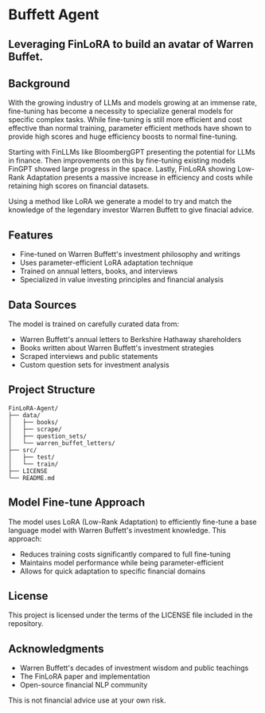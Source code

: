 # Buffett Agent

## Leveraging FinLoRA to build an avatar of Warren Buffet.

## Background

With the growing industry of LLMs and models growing at an immense rate, fine-tuning has become a necessity to specialize general models for specific complex tasks. While fine-tuning is still more efficient and cost effective than normal training, parameter efficient methods have shown to provide high scores and huge efficiency boosts to normal fine-tuning. 

Starting with FinLLMs like BloombergGPT presenting the potential for LLMs in finance. Then improvements on this by fine-tuning existing models FinGPT showed large progress in the space. Lastly, FinLoRA showing Low-Rank Adaptation presents a massive increase in efficiency and costs while retaining high scores on financial datasets.

Using a method like LoRA we generate a model to try and match the knowledge of the legendary investor Warren Buffett to give finacial advice. 

## Features

- Fine-tuned on Warren Buffett's investment philosophy and writings
- Uses parameter-efficient LoRA adaptation technique
- Trained on annual letters, books, and interviews
- Specialized in value investing principles and financial analysis

## Data Sources

The model is trained on carefully curated data from:
- Warren Buffett's annual letters to Berkshire Hathaway shareholders
- Books written about Warren Buffett's investment strategies
- Scraped interviews and public statements
- Custom question sets for investment analysis

## Project Structure

```
FinLoRA-Agent/
├── data/
│   ├── books/
│   ├── scrape/
│   ├── question_sets/
│   └── warren_buffet_letters/
├── src/
│   ├── test/
│   └── train/
├── LICENSE
└── README.md
```


## Model Fine-tune Approach

The model uses LoRA (Low-Rank Adaptation) to efficiently fine-tune a base language model with Warren Buffett's investment knowledge. This approach:
- Reduces training costs significantly compared to full fine-tuning
- Maintains model performance while being parameter-efficient
- Allows for quick adaptation to specific financial domains


## License

This project is licensed under the terms of the LICENSE file included in the repository.


## Acknowledgments

- Warren Buffett's decades of investment wisdom and public teachings
- The FinLoRA paper and implementation
- Open-source financial NLP community



This is not financial advice use at your own risk.
